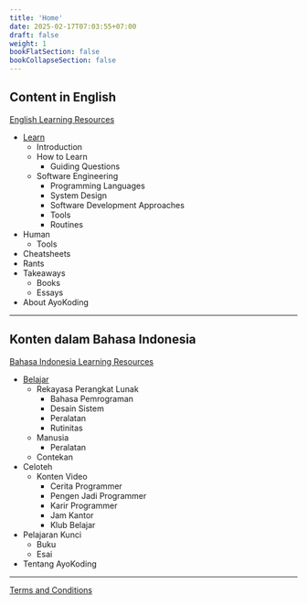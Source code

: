 ```yaml
---
title: 'Home'
date: 2025-02-17T07:03:55+07:00
draft: false
weight: 1
bookFlatSection: false
bookCollapseSection: false
---
```


## Content in English

[English Learning Resources](./en/)

- [Learn](./en/learn)
  - Introduction
  - How to Learn
    - Guiding Questions
  - Software Engineering
    - Programming Languages
    - System Design
    - Software Development Approaches
    - Tools
    - Routines
- Human
  - Tools
- Cheatsheets
- Rants
- Takeaways
  - Books
  - Essays
- About AyoKoding

---

## Konten dalam Bahasa Indonesia

[Bahasa Indonesia Learning Resources](./id/)

- [Belajar](./id/belajar/)
  - Rekayasa Perangkat Lunak
    - Bahasa Pemrograman
    - Desain Sistem
    - Peralatan
    - Rutinitas
  - Manusia
    - Peralatan
  - Contekan
- Celoteh
  - Konten Video
    - Cerita Programmer
    - Pengen Jadi Programmer
    - Karir Programmer
    - Jam Kantor
    - Klub Belajar
- Pelajaran Kunci
  - Buku
  - Esai
- Tentang AyoKoding

---

[Terms and Conditions](/terms-and-conditions)
